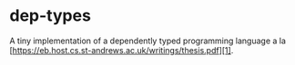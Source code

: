 # dep-types
A tiny implementation of a dependently typed programming language a la
[https://eb.host.cs.st-andrews.ac.uk/writings/thesis.pdf][1].

[1]: https://eb.host.cs.st-andrews.ac.uk/writings/thesis.pdf
